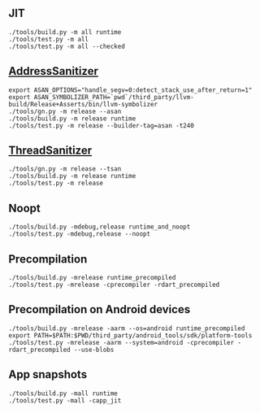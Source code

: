 ## JIT

```
./tools/build.py -m all runtime
./tools/test.py -m all
./tools/test.py -m all --checked
```

## [AddressSanitizer](https://github.com/google/sanitizers/wiki/AddressSanitizer)

```
export ASAN_OPTIONS="handle_segv=0:detect_stack_use_after_return=1"
export ASAN_SYMBOLIZER_PATH=`pwd`/third_party/llvm-build/Release+Asserts/bin/llvm-symbolizer
./tools/gn.py -m release --asan
./tools/build.py -m release runtime
./tools/test.py -m release --builder-tag=asan -t240
```

## [ThreadSanitizer](https://github.com/google/sanitizers/wiki/ThreadSanitizerCppManual)

```
./tools/gn.py -m release --tsan
./tools/build.py -m release runtime
./tools/test.py -m release
```

## Noopt

```
./tools/build.py -mdebug,release runtime_and_noopt
./tools/test.py -mdebug,release --noopt
```

## Precompilation

```
./tools/build.py -mrelease runtime_precompiled
./tools/test.py -mrelease -cprecompiler -rdart_precompiled
```

## Precompilation on Android devices
```
./tools/build.py -mrelease -aarm --os=android runtime_precompiled
export PATH=$PATH:$PWD/third_party/android_tools/sdk/platform-tools
./tools/test.py -mrelease -aarm --system=android -cprecompiler -rdart_precompiled --use-blobs
```

## App snapshots

```
./tools/build.py -mall runtime
./tools/test.py -mall -capp_jit
```
